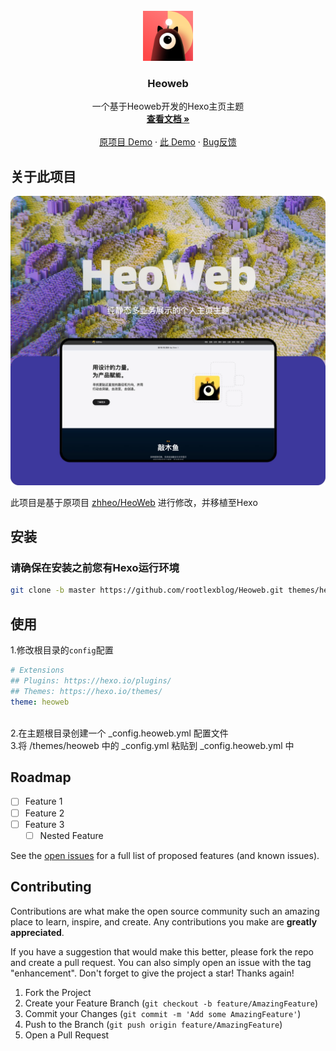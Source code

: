 <br />
<div align="center">
  <a href="https://github.com/rootlexblog/Heoweb/">
    <img src="/source/img/heo.png" alt="Logo" width="80" height="80">
  </a>

<h3 align="center">Heoweb</h3>

  <p align="center">
    一个基于Heoweb开发的Hexo主页主题
    <br />
    <a href="/"><strong>查看文档 »</strong></a>
    <br />
    <br />
    <a href="https://zhheo.com/">原项目 Demo</a>
    ·
    <a href="https://www.nalex.top/">此 Demo</a>
    ·
    <a href="https://github.com/rootlexblog/Heoweb/issues">Bug反馈</a>
  </p>
</div>

<!-- ABOUT THE PROJECT -->
## 关于此项目

![screenshot](/shot.webp)

此项目是基于原项目 [zhheo/HeoWeb](https://github.com/zhheo/HeoWeb) 进行修改，并移植至Hexo

## 安装
### 请确保在安装之前您有Hexo运行环境

 ```BASH
git clone -b master https://github.com/rootlexblog/Heoweb.git themes/heoweb
 ```

<!-- USAGE EXAMPLES -->
## 使用

1.修改根目录的`config`配置

```yaml
# Extensions
## Plugins: https://hexo.io/plugins/
## Themes: https://hexo.io/themes/
theme: heoweb
```

<br>
2.在主题根目录创建一个 _config.heoweb.yml 配置文件
<br>
3.将 /themes/heoweb 中的 _config.yml 粘贴到 _config.heoweb.yml 中

<!-- ROADMAP -->
## Roadmap

- [ ] Feature 1
- [ ] Feature 2
- [ ] Feature 3
    - [ ] Nested Feature

See the [open issues](https://github.com/rootlexblog/Heoweb/issues) for a full list of proposed features (and known issues).

<!-- CONTRIBUTING -->
## Contributing

Contributions are what make the open source community such an amazing place to learn, inspire, and create. Any contributions you make are **greatly appreciated**.

If you have a suggestion that would make this better, please fork the repo and create a pull request. You can also simply open an issue with the tag "enhancement".
Don't forget to give the project a star! Thanks again!

1. Fork the Project
2. Create your Feature Branch (`git checkout -b feature/AmazingFeature`)
3. Commit your Changes (`git commit -m 'Add some AmazingFeature'`)
4. Push to the Branch (`git push origin feature/AmazingFeature`)
5. Open a Pull Request
